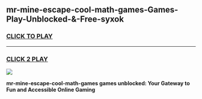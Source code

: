 
## mr-mine-escape-cool-math-games-Games-Play-Unblocked-&-Free-syxok
<h3>
<a href="https://premium76.site?title=mr-mine-escape-cool-math-games&ref=24A">CLICK TO PLAY</a></h3>
<hr>

<h3>
<a href="https://premium76.site?title=mr-mine-escape-cool-math-games&ref=24A">CLICK 2 PLAY</a>
  
</h3>

<a href="https://premium76.site?title=mr-mine-escape-cool-math-games&ref=24A"><img src="https://clearcache.store/games.png"></a>


**mr-mine-escape-cool-math-games games unblocked: Your Gateway to Fun and Accessible Online Gaming**
